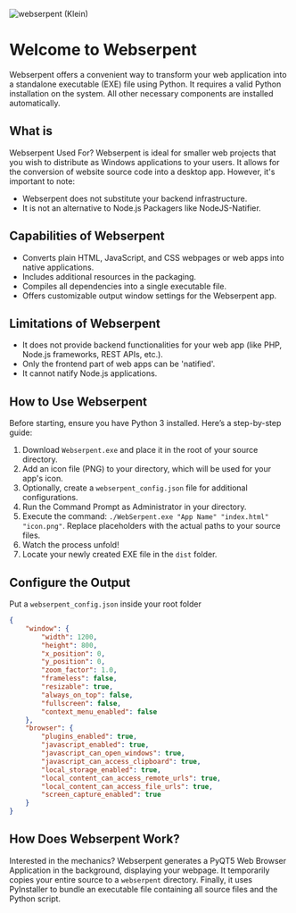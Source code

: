 ![webserpent (Klein)](https://github.com/THEBROTHERHD/webserpent/assets/96993697/2dff13dd-d22d-4f54-859f-e934aaa33b8f)

# Welcome to Webserpent
Webserpent offers a convenient way to transform your web application into a standalone executable (EXE) file using Python. It requires a valid Python installation on the system. All other necessary components are installed automatically.

## What is 
Webserpent Used For?
Webserpent is ideal for smaller web projects that you wish to distribute as Windows applications to your users. It allows for the conversion of website source code into a desktop app. However, it's important to note:
- Webserpent does not substitute your backend infrastructure.
- It is not an alternative to Node.js Packagers like NodeJS-Natifier.

## Capabilities of Webserpent
- Converts plain HTML, JavaScript, and CSS webpages or web apps into native applications.
- Includes additional resources in the packaging.
- Compiles all dependencies into a single executable file.
- Offers customizable output window settings for the Webserpent app.

## Limitations of Webserpent
- It does not provide backend functionalities for your web app (like PHP, Node.js frameworks, REST APIs, etc.).
- Only the frontend part of web apps can be 'natified'.
- It cannot natify Node.js applications.

## How to Use Webserpent
Before starting, ensure you have Python 3 installed. Here’s a step-by-step guide:
1. Download `Webserpent.exe` and place it in the root of your source directory.
2. Add an icon file (PNG) to your directory, which will be used for your app's icon.
3. Optionally, create a `webserpent_config.json` file for additional configurations.
4. Run the Command Prompt as Administrator in your directory.
5. Execute the command: `./WebSerpent.exe "App Name" "index.html" "icon.png"`. Replace placeholders with the actual paths to your source files.
6. Watch the process unfold!
7. Locate your newly created EXE file in the `dist` folder.

## Configure the Output
Put a `webserpent_config.json` inside your root folder
```json
{
    "window": {
        "width": 1200,
        "height": 800,
        "x_position": 0,
        "y_position": 0,
        "zoom_factor": 1.0,
        "frameless": false,
        "resizable": true,
        "always_on_top": false,
        "fullscreen": false,
        "context_menu_enabled": false
    },
    "browser": {
        "plugins_enabled": true,
        "javascript_enabled": true,
        "javascript_can_open_windows": true,
        "javascript_can_access_clipboard": true,
        "local_storage_enabled": true,
        "local_content_can_access_remote_urls": true,
        "local_content_can_access_file_urls": true,
        "screen_capture_enabled": true
    }
}
```

## How Does Webserpent Work?
Interested in the mechanics? Webserpent generates a PyQT5 Web Browser Application in the background, displaying your webpage. It temporarily copies your entire source to a `webserpent` directory. Finally, it uses PyInstaller to bundle an executable file containing all source files and the Python script.
